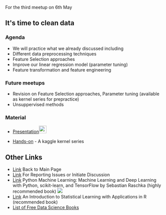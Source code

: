 <!-- ![Meetup](https://scontent.ftlv2-1.fna.fbcdn.net/v/t1.0-9/30709896_10215980143194379_5023366602941846517_n.jpg?_nc_cat=0&oh=fa54a97d2cbf1f284157341511808a59&oe=5B5ECB6C) For the third meetup on 24th April -->

For the third meetup on 6th May

## It's time to clean data

### Agenda

* We will practice what we already discussed including
* Different data preprocessing techniques
* Feature Selection approaches
* Improve our linear regression model (parameter tuning)
* Feature transformation and feature engineering

### Future meetups
* Revision on Feature Selection approaches, Parameter tuning (available as kernel series for prepractice)
* Unsuppervised methods

### Material
* [Presentation](https://github.com/DiSCoBGU/Preprocessing-Practice/blob/master/DiSCo-Week3.pdf)<img src="https://cdn2.iconfinder.com/data/icons/picons-basic-3/57/basic3-019_presentation_keynote-512.png" height="24">
<!-- * The Talk Video <img src="https://cdn3.iconfinder.com/data/icons/unicons-vector-icons-pack/32/youtube-24.png"> [Coming soon](https://) [0 min] -->
* [Hands-on](https://tinyurl.com/week3-resourses) - A kaggle kernel series


## Other Links
* [Link](https://discobgu.github.io) Back to Main Page
* [Link](https://github.com/DiSCoBGU/Practice-and-Discuss/blob/master/README.md#practice-and-discuss) For Reporting Issues or Initiate Discussion
* [Link](https://www.amazon.com/Python-Machine-Learning-scikit-learn-TensorFlow/dp/1787125939) Python Machine Learning: Machine Learning and Deep Learning with Python, scikit-learn, and TensorFlow by Sebastian Raschka (highly recommended book) <img src="https://cdn2.iconfinder.com/data/icons/font-awesome/1792/book-24.png">
* [Link](http://www-bcf.usc.edu/~gareth/ISL/) An Introduction to Statistical Learning with Applications in R (recommended book)
* [List of Free Data Science Books](https://github.com/DiSCoBGU/DiSCo-init/blob/master/free-data-science-books.md#free-data-science-books)
